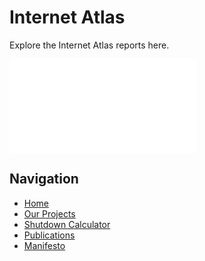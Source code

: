 # Internet Atlas

Explore the Internet Atlas reports here.

<iframe src="./country_stats_ru.html" frameborder="0"></iframe>

## Navigation
* [Home](index.md)
* [Our Projects](our-projects.md)
* [Shutdown Calculator](shutdown-calculator.md)
* [Publications](publications.md)
* [Manifesto](manifesto.md)
